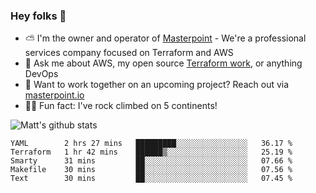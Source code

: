 

### Hey folks 👋

- ⛅️ I'm the owner and operator of [Masterpoint](https://masterpoint.io) - We're a professional services company focused on Terraform and AWS
- 💬 Ask me about AWS, my open source [Terraform work](https://github.com/masterpointio?q=terraform&type=&language=hcl), or anything DevOps
- 🔨 Want to work together on an upcoming project? Reach out via [masterpoint.io](https://masterpoint.io)
- 🧗‍♂️ Fun fact: I've rock climbed on 5 continents! 


![Matt's github stats](https://github-readme-stats.vercel.app/api?username=Gowiem&count_private=true&theme=cobalt&show_icons=true)

<!--START_SECTION:waka-->
```text
YAML        2 hrs 27 mins   █████████░░░░░░░░░░░░░░░░   36.17 % 
Terraform   1 hr 42 mins    ██████▒░░░░░░░░░░░░░░░░░░   25.19 % 
Smarty      31 mins         ██░░░░░░░░░░░░░░░░░░░░░░░   07.66 % 
Makefile    30 mins         ██░░░░░░░░░░░░░░░░░░░░░░░   07.56 % 
Text        30 mins         ██░░░░░░░░░░░░░░░░░░░░░░░   07.45 % 
```
<!--END_SECTION:waka-->
